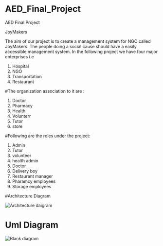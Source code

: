 # AED_Final_Project
AED Final Project

JoyMakers

The aim of our project is to create a management system for NGO called JoyMakers. The people doing a social cause should have a easily accessible management system. In the following project we have four major enterprises i.e
1. Hospital
2. NGO
3. Transportation
4. Restaurant 

#The organization association to it are :

1. Doctor
2. Pharmacy
3. Health
4. Volunterr
5. Tutor
6. store

#Following are the roles under the project:

1. Admin
2. Tutor
3. volunteer
4. health admin
5. Doctor 
6. Delivery boy
7. Restaurant manager
8. Pharamcy employees
9. Storage employees


#Architecture Diagram 

![Architecture daigram](https://user-images.githubusercontent.com/114711523/206943585-c7804033-14f8-47c2-86ef-8ae48442ad61.png)
# Uml Diagram
![Blank diagram](https://user-images.githubusercontent.com/114711523/206963171-e0a73062-fa28-4659-8f7a-8ca183b416c4.png)
